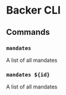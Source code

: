 # Backer CLI



## Commands

### `mandates`
A list of all mandates


### `mandates ${id}`
A list of all mandates
